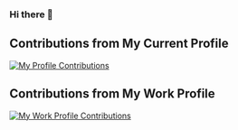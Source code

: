 ### Hi there 👋

<!--
**aml-fakhry/aml-fakhry** is a ✨ _special_ ✨ repository because its `README.md` (this file) appears on your GitHub profile.

Here are some ideas to get you started:

- 🔭 I’m currently working on ...
- 🌱 I’m currently learning ...
- 👯 I’m looking to collaborate on ...
- 🤔 I’m looking for help with ...
- 💬 Ask me about ...
- 📫 How to reach me: ...
- 😄 Pronouns: ...
- ⚡ Fun fact: ...
-->
## Contributions from My Current Profile

[![My Profile Contributions](https://github-readme-streak-stats.herokuapp.com/?user=aml-fakhry)](https://github.com/aml-fakhry)

## Contributions from My Work Profile

[![My Work Profile Contributions](https://github-readme-streak-stats.herokuapp.com/?user=Amal-Fakhri)](https://github.com/Amal-Fakhriy)

